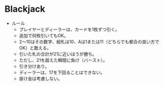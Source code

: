 # Blackjack
- ルール
    - プレイヤーとディーラーは、カードを1枚ずつ引く。
    - 追加で何枚引いてもOK。
    - 2～10はその数字、絵札は10、Aは1または11（どちらでも都合の良い方でOK）と数える。
    - 引いた札の合計が21に近いほうが勝ち。
    - ただし、21を超えた瞬間に負け（バースト）。
    - 引き分けあり。
    - ディーラーは、17を下回ることはできない。
    - 掛け金は考慮しない。
